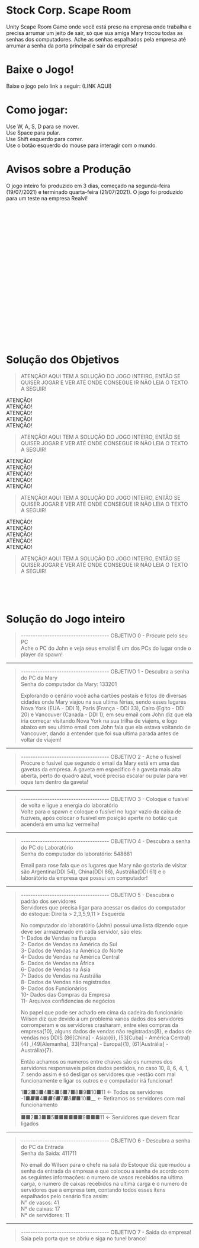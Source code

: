 # Stock Corp. Scape Room
 Unity Scape Room Game onde você está preso na empresa onde trabalha e precisa arrumar um jeito de sair, só que sua amiga Mary trocou todas as senhas dos computadores. Ache as senhas espalhados pela empresa até arrumar a senha da porta principal e sair da empresa!
 
# Baixe o Jogo!
 Baixe o jogo pelo link a seguir:
 (LINK AQUI)
 
# Como jogar:
 Use W, A, S, D para se mover. <br>
 Use Space para pular. <br>
 Use Shift esquerdo para correr. <br>
 Use o botão esquerdo do mouse para interagir com o mundo. <br>
 
# Avisos sobre a Produção
 O jogo inteiro foi produzido em 3 dias, começado na segunda-feira (19/07/2021) e terminado quarta-feira (21/07/2021). O jogo foi produzido para um teste na empresa Realvi!

<br><br><br><br><br><br><br><br><br><br><br><br><br><br><br><br><br><br><br><br><br>

# Solução dos Objetivos
>ATENÇÃO! AQUI TEM A SOLUÇÃO DO JOGO INTEIRO, ENTÃO SE QUISER JOGAR E VER ATÉ ONDE CONSEGUE IR NÃO LEIA O TEXTO A SEGUIR! <br>
 
 ATENÇÃO! <br>
 ATENÇÃO! <br>
 ATENÇÃO! <br>
 ATENÇÃO! <br>
 ATENÇÃO! <br>
>ATENÇÃO! AQUI TEM A SOLUÇÃO DO JOGO INTEIRO, ENTÃO SE QUISER JOGAR E VER ATÉ ONDE CONSEGUE IR NÃO LEIA O TEXTO A SEGUIR! <br>
 
 ATENÇÃO! <br>
 ATENÇÃO! <br>
 ATENÇÃO! <br>
 ATENÇÃO! <br>
 ATENÇÃO! <br>
>ATENÇÃO! AQUI TEM A SOLUÇÃO DO JOGO INTEIRO, ENTÃO SE QUISER JOGAR E VER ATÉ ONDE CONSEGUE IR NÃO LEIA O TEXTO A SEGUIR! <br>
 
 ATENÇÃO! <br>
 ATENÇÃO! <br>
 ATENÇÃO! <br>
 ATENÇÃO! <br>
 ATENÇÃO! <br>
>ATENÇÃO! AQUI TEM A SOLUÇÃO DO JOGO INTEIRO, ENTÃO SE QUISER JOGAR E VER ATÉ ONDE CONSEGUE IR NÃO LEIA O TEXTO A SEGUIR! <br>
  <br>
  <br>
  <br>

# Solução do Jogo inteiro

>------------------------------------- OBJETIVO 0 - Procure pelo seu PC <br>
Ache o PC do John e veja seus emails! É um dos PCs do lugar onde o player da spawn!

---------------------------------------------------------------------------------------------------------------
>------------------------------------- OBJETIVO 1 - Descubra a senha do PC da Mary <br>
>Senha do computador da Mary: 133201
>
>Explorando o cenário você acha cartões postais e fotos de diversas cidades onde Mary viajou na sua ultima férias, sendo esses lugares Nova York (EUA - DDI 1), Paris (França - DDI 33), Cairo (Egito - DDI 20) e Vancouver (Canada - DDI 1), em seu email com John diz que ela iria começar visitando Nova York na sua trilha de viajens, e logo abaixo em seu ultimo email com John fala que ela estava voltando de Vancouver, dando a entender que foi sua ultima parada antes de voltar de viajem!

---------------------------------------------------------------------------------------------------------------
>------------------------------------- OBJETIVO 2 - Ache o fusível <br>
>Procure o fusível que segundo o email da Mary está em uma das gavetas da empresa. A gaveta em especifico é a gaveta mais alta aberta, perto do quadro azul, você precisa escalar ou pular para ver oque tem dentro da gaveta!

---------------------------------------------------------------------------------------------------------------
>------------------------------------- OBJETIVO 3 - Coloque o fusível de volta e ligue a energia do laboratório <br>
>Volte para o spawn e coloque o fusível no lugar vazio da caixa de fuzíveis, após colocar o fusível em posição aperte no botão que acenderá em uma luz vermelha!

---------------------------------------------------------------------------------------------------------------
>------------------------------------- OBJETIVO 4 - Descubra a senha do PC do Laboratório <br>
>Senha do computador do laboratório: 548661
>
>Email para rose fala que os lugares que Mary não gostaria de visitar são Argentina(DDI 54), China(DDI 86), Austrália(DDI 61) e o laborátório da empresa que possui um computador!

---------------------------------------------------------------------------------------------------------------
>------------------------------------- OBJETIVO 5 - Descubra o padrão dos servidores <br>
>Servidores que precisa ligar para acessar os dados do computador do estoque: Direita > 2,3,5,9,11 > Esquerda
>
>No computador do laboratório (John) possui uma lista dizendo oque deve ser armazenado em cada servidor, são eles: <br>
>1- Dados de Vendas na Europa <br>
>2- Dados de Vendas na América do Sul <br>
>3- Dados de Vendas na América do Norte <br>
>4- Dados de Vendas na América Central <br>
>5- Dados de Vendas na África <br>
>6- Dados de Vendas na Ásia <br>
>7- Dados de Vendas na Austrália <br>
>8- Dados de Vendas não registradas <br>
>9- Dados dos Funcionários <br>
>10- Dados das Compras da Empresa <br>
>11- Arquivos confidencias de negócios <br>
>
>No papel que pode ser achado em cima da cadeira do funcionário Wilson diz que devido a um problema varios dados dos servidores corromperam e os servidores crasharam, entre eles compras da empresa{10}, alguns dados de vendas não registradas{8}, e dados de vendas nos DDIS (86[China] - Asia){6}, (53[Cuba] - América Central){4} ,(49[Alemanha], 33[França] - Europa){1}, (61[Austrália] - Austrália){7}.
>
>Então achamos os numeros entre chaves são os numeros dos servidores responsaveis pelos dados perdidos, no caso 10, 8, 6, 4, 1, 7. sendo assim é só desligar os servidores que >estão com mal funcionamente e ligar os outros e o computador irá funcionar!
>
>  1■2■3■4■5■6■7■8■9■10■11 <- Todos os servidores <br>
> -1■_■_■4■_■6■7■8■_■10■__ <- Retiramos os servidores com mal funcionamento <br>
> _______________________________________ <br>
>  ■■2■3■■5■■■■■■9■■■11 <- Servidores que devem ficar ligados <br>

---------------------------------------------------------------------------------------------------------------
>------------------------------------- OBJETIVO 6 - Descubra a senha do PC da Entrada <br>
>Senha da Saida: 411711
>
>No email do Wilson para o chefe na sala do Estoque diz que mudou a senha da entrada da empresa e que colocou a senha de acordo com as seguintes informações: o numero de vasos recebidos na ultima carga, o numero de caixas recebidos na ultima carga e o numero de servidores que a empresa tem, contando todos esses itens espalhados pelo cenário fica assim: <br>
>N° de vasos: 41 <br>
>N° de caixas: 17 <br>
>N° de servidores: 11 <br>

---------------------------------------------------------------------------------------------------------------
>------------------------------------- OBJETIVO 7 - Saida da empresa! <br>
>Saia pela porta que se abriu e siga no tunel branco!
